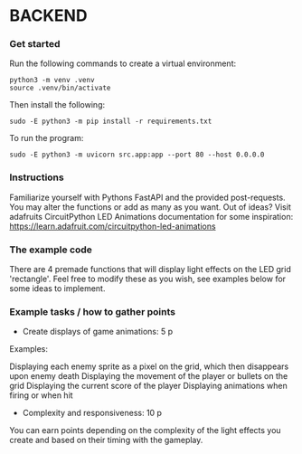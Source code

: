 # BACKEND



### Get started 

Run the following commands to create a virtual environment: 

```
python3 -m venv .venv
source .venv/bin/activate
```

Then install the following: 

```
sudo -E python3 -m pip install -r requirements.txt
```

To run the program:

```
sudo -E python3 -m uvicorn src.app:app --port 80 --host 0.0.0.0
```


### Instructions

Familiarize yourself with Pythons FastAPI and the provided post-requests. You may alter the functions or add as many as you want. Out of ideas? Visit adafruits CircuitPython LED Animations documentation for some inspiration: https://learn.adafruit.com/circuitpython-led-animations


### The example code

There are 4 premade functions that will display light effects on the LED grid 'rectangle'. Feel free to modify these as you wish, see examples below for some ideas to implement.


### Example tasks / how to gather points

- Create displays of game animations: 5 p

Examples: 

Displaying each enemy sprite as a pixel on the grid, which then disappears upon enemy death
Displaying the movement of the player or bullets on the grid
Displaying the current score of the player 
Displaying animations when firing or when hit

- Complexity and responsiveness: 10 p

You can earn points depending on the complexity of the light effects you create and based on their timing with the gameplay.  
